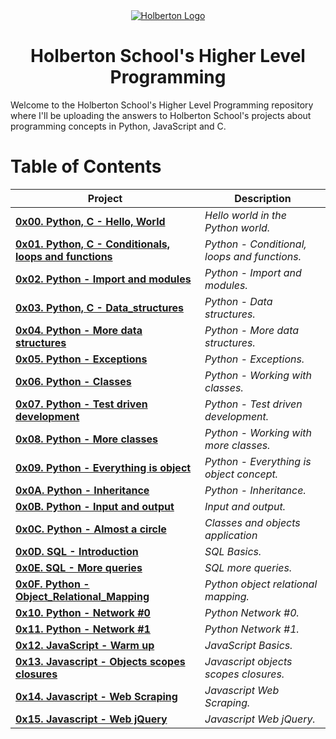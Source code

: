 <div align="center">
  <a href="https://www.holbertonschool.com/">
    <img src="https://www.holbertonschool.com/holberton-logo.png" alt="Holberton Logo"  target="_blank">
  </a>
</div>


<h1 align="center"> Holberton School's Higher Level Programming </h1> 
Welcome to the Holberton School's Higher Level Programming repository where I'll be uploading the answers to Holberton School's projects about programming concepts in Python, JavaScript and C.

# Table of Contents

| **Project**                                                                                      | **Description**                                 |
|--------------------------------------------------------------------------------------------------|-------------------------------------------------|
| **[0x00. Python, C - Hello, World](./0x00-python-hello_world)**                                  | *Hello world in the Python world.*              |
| **[0x01. Python, C - Conditionals, loops and functions](./0x01-python-if_else_loops_functions)** | *Python - Conditional, loops and functions.*    |
| **[0x02. Python - Import and modules](./0x02-python-import_modules)**                            | *Python - Import and modules.*                  |
| **[0x03. Python, C - Data_structures](./0x03-python-data_structures)**                           | *Python - Data structures.*                     |
| **[0x04. Python - More data structures](./0x04-python-more_data_structures)**                    | *Python - More data structures.*                |
| **[0x05. Python - Exceptions](./0x05-python-exceptions)**                                        | *Python - Exceptions.*                          |
| **[0x06. Python - Classes](./0x06-python-classes)**                                              | *Python - Working with classes.*                |
| **[0x07. Python - Test driven development](./0x07-python-test_driven_development)**              | *Python - Test driven development.*             |
| **[0x08. Python - More classes](./0x08-python-more_classess)**                                   | *Python - Working with more classes.*           |
| **[0x09. Python - Everything is object](./0x09-python-everything_is_object)**                    | *Python - Everything is object concept.*        |
| **[0x0A. Python - Inheritance](./0x0A-python-inheritance)**                                      | *Python - Inheritance.*                         |
| **[0x0B. Python - Input and output](./0x0B-python-input_output)**                                | *Input and output.*                             |
| **[0x0C. Python - Almost a circle](./0x0C-python-almost_a_circle)**                              | *Classes and objects application*               |
| **[0x0D. SQL - Introduction](./0x0D-SQL_introduction)**                                          | *SQL Basics.*                                   |
| **[0x0E. SQL - More queries](./0x0E-SQL_more_queries)**                                          | *SQL more queries.*                             |
| **[0x0F. Python - Object_Relational_Mapping](./0x0F-python-object_relational_mapping)**          | *Python object relational mapping.*             |
| **[0x10. Python - Network #0](./0x10-python-network_0)**                                         | *Python Network #0.*                            |
| **[0x11. Python - Network #1](./0x11-python-network_1)**                                         | *Python Network #1.*                            |
| **[0x12. JavaScript - Warm up](./0x12-javascript-warm_up)**                                      | *JavaScript Basics.*                            |
| **[0x13. Javascript - Objects scopes closures](./0x13-javascript_objects_scopes_closures)**      | *Javascript objects scopes closures.*           |
| **[0x14. Javascript - Web Scraping](./0x14-javascript-web_scraping)**                            | *Javascript Web Scraping.*                      |
| **[0x15. Javascript - Web jQuery](./0x15-javascript-web_jquery)**                                | *Javascript Web jQuery.*                        |

